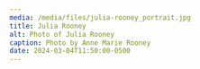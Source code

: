 ```yaml
---
media: /media/files/julia-rooney_portrait.jpg
title: Julia Rooney
alt: Photo of Julia Rooney
caption: Photo by Anne Marie Rooney
date: 2024-03-04T11:50:00-0500
---
```

